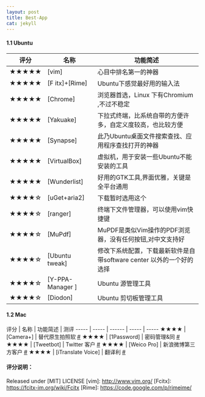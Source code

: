 ```yaml
---
layout: post
title: Best-App
cat: jekyll
---
```






#### 1.1 Ubuntu

 评分  | 名称  | 功能简述
 ----- | ----- | ------
 ★★★★★ | [vim] | 心目中排名第一的神器
 ★★★★★ | [F itx]+[Rime] | Ubuntu下感觉最好用的输入法
 ★★★★★ | [Chrome] |浏览器首选，Linux 下有Chromium ,不过不稳定
 ★★★★★ | [Yakuake] | 下拉式终端，比系统自带的方便许多，自定义度较高，也比较方便
 ★★★★★ | [Synapse] | 此乃Ubuntu桌面文件搜索查找、应用程序查找打开的神器
 ★★★★★ | [VirtualBox] | 虚拟机，用于安装一些Ubuntu不能安装的工具
 ★★★★★ | [Wunderlist] | 好用的GTK工具,界面优雅，关键是全平台通用
 ★★★★☆ | [uGet+aria2] | 下载暂时选用这个
 ★★★★☆ | [ranger] | 终端下文件管理器，可以使用vim快捷键
 ★★★★☆ | [MuPdf] | MuPDF是类似Vim操作的PDF浏览器，没有任何按钮,对中文支持好
 ★★★★☆ | [Ubuntu tweak] | 修改下系统配置，下载最新软件是自带software center 以外的一个好的选择
 ★★★★☆ | [Y-PPA-Manager ] | Ubuntu 源管理工具
 ★★★★☆ | [Diodon] | Ubuntu 剪切板管理工具




#### 1.2 Mac

评分   | 名称  | 功能简述 | 测评
----- | ----- | ------ | ----- | -----
★★★★  | [Camera+] | 替代原生拍照软 [#](http://iphone.appstorm.net/reviews/graphics/camera-4-an-almost-perfect-camera-app/)
★★★★  | [1Password] | 密码管理&同 [#](http://mac.appstorm.net/reviews/security/1password-4-is-hands-down-the-best-password-app/)
★★★★  | [Tweetbot] | Twitter 客户 [#](http://www.macstories.net/reviews/tweetbot-3-review-human-after-all/)
★★★★  | [Weico Pro] | 新浪微博第三方客户 [#](http://sspai.com/24186)
★★★★  | [iTranslate Voice] | 翻译利 [#](http://www.idownloadblog.com/2013/07/03/itranslate-voice-2/)




#### 评分说明：


Released under [MIT] LICENSE
[vim]: http://www.vim.org/
[Fcitx]: https://fcitx-im.org/wiki/Fcitx
[Rime]: https://code.google.com/p/rimeime/
